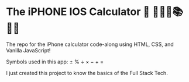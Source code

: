 # The iPHONE IOS Calculator 📱 🤳🧮🤖📚🔢🔣

The repo for the iPhone calculator code-along using HTML, CSS, and Vanilla JavaScript!

Symbols used in this app: ± % ÷ × − + =

I just created this project to know the basics of the Full Stack Tech.

